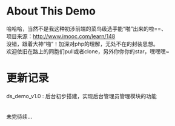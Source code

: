 # About This Demo
哈哈哈，当然不是我这种初涉前端的菜鸟级选手能“啪”出来的啦==、<br/>
项目来源：http://www.imooc.com/learn/148 <br/>
没错，跟着大神“啪”！加深对php的理解，无处不在的封装思想。<br/>
欢迎依旧在路上的同胞们pull或者clone，另外你你你的star，嘿嘿嘿~ <br/>
# 更新记录 
ds_demo_v1.0 : 后台初步搭建，实现后台管理员管理模块的功能 <br/>
<br/>
<br/>
未完待续... <br/>

